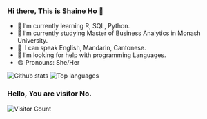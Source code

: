 ### Hi there, This is Shaine Ho 👋


- 🌱 I’m currently learning R, SQL, Python.
- 🔭 I’m currently studying Master of Business Analytics in Monash University.
- 💬 &nbsp;I can speak English, Mandarin, Cantonese.
- 🤔 I’m looking for help with programming Languages.
- 😄 Pronouns: She/Her

![Github stats](https://github-readme-stats.vercel.app/api?username=ShaineHo)
![Top languages](https://github-readme-stats.vercel.app/api/top-langs/?username=ShaineHo&layout=compact)

<!--
**ShaineHo/ShaineHo** is a ✨ _special_ ✨ repository because its `README.md` (this file) appears on your GitHub profile.

Here are some ideas to get you started:

- 🔭 I’m currently working on ...
- 🌱 I’m currently learning ...
- 👯 I’m looking to collaborate on ...
- 💬 Ask me about ...
- 📫 How to reach me: ...

- ⚡ Fun fact: ...
-->

### Hello, You are visitor No.
 ![Visitor Count](https://profile-counter.glitch.me/gongchenjie/count.svg)
